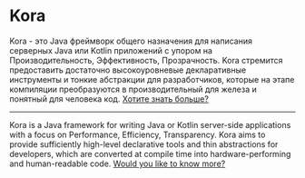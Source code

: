 # Kora

Kora - это Java фреймворк общего назначения для написания серверных Java или Kotlin приложений с упором на Производительность, Эффективность, Прозрачность.
Kora стремится предоставить достаточно высокоуровневые декларативные инструменты и тонкие абстракции для разработчиков,
которые на этапе компиляции преобразуются в производительный для железа и понятный для человека код. [Хотите знать больше?](https://kora-projects.github.io/kora-docs/ru/)

---

Kora is a Java framework for writing Java or Kotlin server-side applications with a focus on Performance, Efficiency, Transparency.
Kora aims to provide sufficiently high-level declarative tools and thin abstractions for developers,
which are converted at compile time into hardware-performing and human-readable code. [Would you like to know more?](https://kora-projects.github.io/kora-docs/en/)
